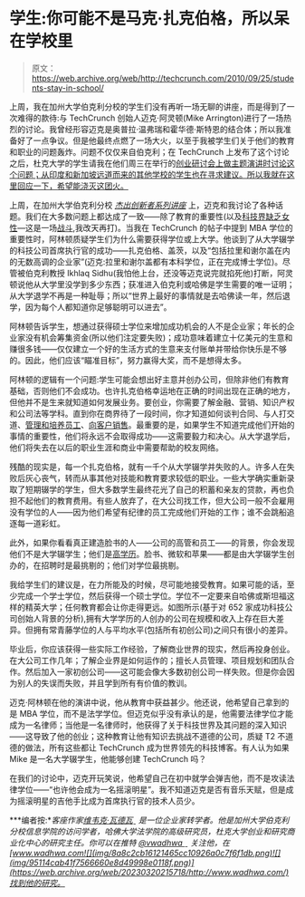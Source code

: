 # 学生:你可能不是马克·扎克伯格，所以呆在学校里

> 原文：<https://web.archive.org/web/http://techcrunch.com/2010/09/25/students-stay-in-school/>

上周，我在加州大学伯克利分校的学生们没有再听一场无聊的讲座，而是得到了一次难得的款待:与 TechCrunch 创始人迈克·阿灵顿(Mike Arrington)进行了一场热烈的讨论。我曾经形容迈克是奥普拉·温弗瑞和霍华德·斯特恩的结合体；所以我准备好了一点争议。但是他最终点燃了一场大火，以至于我被学生们关于他们的教育和职业的问题轰炸。问题不仅仅来自伯克利；在 TechCrunch 上发布了这个讨论之后，杜克大学的学生请我在他们周三在举行的[创业研讨会上做主题演讲时讨论这个问题；从印度和新加坡远道而来的其他学校的学生也在寻求建议。所以我就在这里回应一下，希望能浇灭这团火。](https://web.archive.org/web/20230320215718/https://sites.google.com/a/fuqua.duke.edu/evcc/Home/events/2010-symposium)

上周，在加州大学伯克利分校 *[杰出创新者系列讲座](https://web.archive.org/web/20230320215718/http://cet.berkeley.edu/teaching/lecture-series)* 上，迈克和我讨论了各种话题。我们在大多数问题上都达成了一致——除了教育的重要性(以及[科技界缺乏女性](https://web.archive.org/web/20230320215718/https://techcrunch.com/2010/02/07/silicon-valley-you%e2%80%99ve-got-a-gender-problem-and-some-of-your-vc%e2%80%99s-still-live-in-the-past/)—这是一场[战斗](https://web.archive.org/web/20230320215718/https://techcrunch.com/2010/08/28/women-in-tech-stop-blaming-me/),我改天再打)。当我在 TechCrunch 的帖子中提到 MBA 学位的重要性时，阿林顿质疑学生们为什么需要获得学位或上大学。他谈到了从大学辍学的科技公司首席执行官的成功——扎克伯格、盖茨，以及“包括拉里和谢尔盖在内的无数高调的企业家”(迈克:拉里和谢尔盖都有本科学位，正在完成博士学位)。尽管被伯克利教授 Ikhlaq Sidhu(我怕他上台，还没等迈克说完就掐死他)打断，阿灵顿说他从大学里没学到多少东西；获准进入伯克利或哈佛是学生需要的唯一证明；从大学退学不再是一种耻辱；所以“世界上最好的事情就是去哈佛读一年，然后退学，因为每个人都知道你足够聪明可以进去”。

阿林顿告诉学生，想通过获得硕士学位来增加成功机会的人不是企业家；年长的企业家没有机会筹集资金(所以他们注定要失败)；成功意味着建立十亿美元的生意和赚很多钱——仅仅建立一个好的生活方式的生意来支付账单并带给你快乐是不够的。因此，他们应该“瞄准目标”，努力赢得大奖，而不是想得太多。

阿林顿的逻辑有一个问题:学生可能会想出好主意并创办公司，但除非他们有教育基础，否则他们不会成功。也许扎克伯格幸运地在正确的时间出现在正确的地方，但他并不是生来就知道如何发展业务。要创业，你需要了解金融、营销、知识产权和公司法等学科。直到你在商界待了一段时间，你才知道如何谈判合同、与人打交道、[管理和培养员工](https://web.archive.org/web/20230320215718/https://techcrunch.com/2010/09/04/tech-industry-managers-little-men-in-big-shoes/)、[向客户销售](https://web.archive.org/web/20230320215718/https://techcrunch.com/2009/12/12/its-all-about-selling-for-survival/)。最重要的是，如果学生不知道完成他们开始的事情的重要性，他们将永远不会取得成功——这需要毅力和决心。从大学退学后，他们将失去在以后的职业生涯和商业中需要帮助的校友网络。

残酷的现实是，每一个扎克伯格，就有一千个从大学辍学并失败的人。许多人在失败后灰心丧气，转而从事其他对技能和教育要求较低的职业。一些大学确实重新录取了短期辍学的学生，但大多数学生最终花光了自己的积蓄和亲友的贷款，再也负担不起他们的教育费用。有些人放弃了，在大公司找工作，但大公司一般不会雇用没有学位的人——因为他们希望有纪律的员工完成他们开始的工作；谁不会跳船追逐每一道彩虹。

此外，如果你看看真正建造脸书的人——公司的高管和员工——的背景，你会发现他们不是大学辍学生；他们是[高学历](https://web.archive.org/web/20230320215718/http://www.facebook.com/#%21/press/info.php?execbios)。脸书、微软和苹果——都是由大学辍学生创办的，在招聘时是最挑剔的；他们对学位最挑剔。

我给学生们的建议是，在力所能及的时候，尽可能地接受教育。如果可能的话，至少完成一个学士学位，然后获得一个硕士学位。学位不一定要来自哈佛或斯坦福这样的精英大学；任何教育都会让你走得更远。如图所示(基于对 652 家成功科技公司创始人背景的分析),拥有大学学历的人创办的公司在规模和收入上存在巨大差异。但拥有常青藤学位的人与平均水平(包括所有初创公司)之间只有很小的差异。

毕业后，你应该获得一些实际工作经验，了解商业世界的现实，然后再投身创业。在大公司工作几年；了解企业界是如何运作的；擅长人员管理、项目规划和团队合作。然后加入一家初创公司——这可能会像大多数初创公司一样失败。但是你会因为别人的失误而失败，并且学到所有有价值的教训。

迈克·阿林顿在他的演讲中说，他从教育中获益甚少。他还说，他希望自己拿到的是 MBA 学位，而不是法学学位。但迈克似乎没有承认的是，他需要法律学位才能成为一名律师；当他是一名律师时，他获得了关于科技世界及其问题的深入知识——这导致了他的创业；这种教育让他有知识去挑战不道德的公司，质疑 T2 不道德的做法，所有这些都让 TechCrunch 成为世界领先的科技博客。有人认为如果 Mike 是一名大学辍学生，他能够创建 TechCrunch 吗？

在我们的讨论中，迈克开玩笑说，他希望自己在初中就学会弹吉他，而不是攻读法律学位——“也许他会成为一名摇滚明星”。我不知道迈克是否有音乐天赋，但是成为摇滚明星的吉他手比成为首席执行官的技术人员少。

***编者按:**客座作家[维韦克·瓦德瓦![](img/8a8c2cb16121465cc10926a0c7f6f1db.png) ![](img/95114cab41f7566660e8d49998e0118f.png)](https://web.archive.org/web/20230320215718/http://www.crunchbase.com/person/vivek-wadhwa) 是一位企业家转学者。他是加州大学伯克利分校信息学院的访问学者，哈佛大学法学院的高级研究员，杜克大学创业和研究商业化中心的研究主任。你可以在推特 [@vwadhwa ![](img/8a8c2cb16121465cc10926a0c7f6f1db.png) ![](img/95114cab41f7566660e8d49998e0118f.png)](https://web.archive.org/web/20230320215718/http://twitter.com/vwadhwa) 关注他，在[www.wadhwa.com![](img/8a8c2cb16121465cc10926a0c7f6f1db.png)![](img/95114cab41f7566660e8d49998e0118f.png)](https://web.archive.org/web/20230320215718/http://www.wadhwa.com/)找到他的研究。*